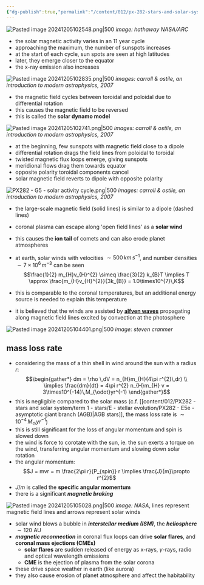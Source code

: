 ```yaml
---
{"dg-publish":true,"permalink":"/content/012/px-282-stars-and-solar-system/term-2-solar-system/g-the-sun/px-282-g5-solar-activity-cycle/","noteIcon":"1","created":"2025-08-27T13:14:32.574+01:00","updated":"2025-05-08T11:10:09.000+01:00"}
---
```


![Pasted image 20241205102548.png|500](/img/user/pics/Pasted%20image%2020241205102548.png)
*image: hathaway NASA/ARC*

- the solar magnetic activity varies in an 11 year cycle
- approaching the maximum, the number of sunspots increases
- at the start of each cycle, sun spots are seen at high latitudes
- later, they emerge closer to the equator
- the x-ray emission also increases

![Pasted image 20241205102835.png|500](/img/user/pics/Pasted%20image%2020241205102835.png)
*images: carroll & ostile, an introduction to modern astrophysics, 2007*

- the magnetic field cycles between toroidal and poloidal due to differential rotation
- this causes the magnetic field to be reversed
- this is called the **solar dynamo model**

![Pasted image 20241205102741.png|500](/img/user/pics/Pasted%20image%2020241205102741.png)
*images: carroll & ostile, an introduction to modern astrophysics, 2007*

- at the beginning, few sunspots with magnetic field close to a dipole
- differential rotation drags the field lines from poloidal to toroidal
- twisted magnetic flux loops emerge, giving sunspots
- meridional flows drag them towards equator
- opposite polarity toroidal components cancel
- solar magnetic field reverts to dipole with opposite polarity

![PX282 - G5 - solar activity cycle.png|500](/img/user/pics/PX282%20-%20G5%20-%20solar%20activity%20cycle.png)
*images: carroll & ostile, an introduction to modern astrophysics, 2007*

- the large-scale magnetic field (solid lines) is similar to a dipole (dashed lines)
- coronal plasma can escape along 'open field lines' as a **solar wind**
- this causes the **ion tail** of comets and can also erode planet atmospheres

- at earth, solar winds with  velocities $\sim 500\,km\,s^{-1}$, and number densities $\sim 7\times10^6\,m^{-3}$ can be seen
$$\frac{1}{2} m_{H}v_{H}^{2} \simeq \frac{3}{2} k_{B}T \implies T \approx \frac{m_{H}v_{H}^{2}}{3k_{B}} = 1.0\times10^{7}\,K$$
- this is comparable to the coronal temperatures, but an additional energy source is needed to explain this temperature
- it is believed that the winds are assisted by [**alfven waves**](https://en.wikipedia.org/wiki/Alfv%C3%A9n_wave) propagating along magnetic field lines excited by convection at the photosphere

![Pasted image 20241205104401.png|500](/img/user/pics/Pasted%20image%2020241205104401.png)
*image: steven cranmer*
## mass loss rate
- considering the mass of a thin shell in wind around the sun with a radius $r:$
$$\begin{gather*}
dm  = \rho \,dV = n_{H}m_{H}(4\pi r^{2}\,dr) \\
\implies \frac{dm}{dt}  = 4\pi r^{2} n_{H}m_{H} v  = 3\times10^{-14}\,M_{\odot}yr^{-1} 
\end{gather*}$$
- this is negligible compared to the solar mass (c.f. [[content/012/PX282 - stars and solar system/term 1 - stars/E - stellar evolution/PX282 - E5e - asymptotic giant branch (AGB)\|AGB stars]], the mass loss rate is $\sim 10^{-4}\,M_{\odot}yr^{-1}$)
- this is still significant for the loss of angular momentum and spin is slowed down
- the wind is force to corotate with the sun, ie. the sun exerts a torque on the wind, transferring angular momentum and slowing down solar rotation
- the angular momentum:
$$J = mvr = m \frac{2\pi r}{P_{spin}} r  \implies \frac{J}{m}\propto r^{2}$$
- $J/m$ is called the **specific angular momentum**
- there is a significant ***magnetic braking***

![Pasted image 20241205105028.png|500](/img/user/pics/Pasted%20image%2020241205105028.png)
*image: NASA*, lines represent magnetic field lines and arrows represent solar winds

- solar wind blows a bubble in ***interstellar medium (ISM)***, the ***heliosphere*** $\sim120$ AU
- ***magnetic reconnection*** in coronal flux loops can drive **solar flares**, and **coronal mass ejections (CMEs)**
	- **solar flares** are sudden released of energy as x-rays, $\gamma$-rays, radio and optical wavelength emissions
	- **CME** is the ejection of plasma from the solar corona
- these drive space weather in earth (like aurora)
- they also cause erosion of planet atmosphere and affect the habitability
